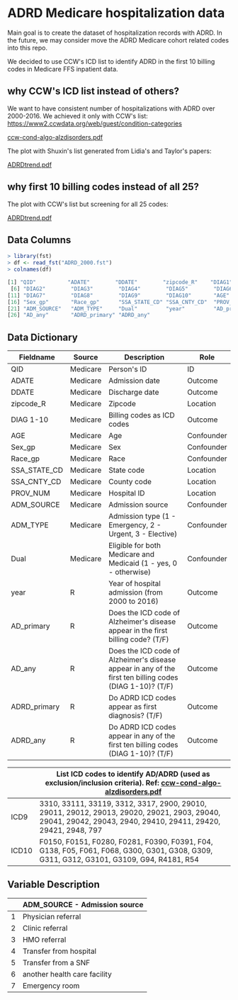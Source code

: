 # ADRD Medicare hospitalization data

Main goal is to create the dataset of hospitalization records with ADRD. In the future, we may consider move the ADRD Medicare cohort related codes into this repo.

We decided to use CCW's ICD list to identify ADRD in the first 10 billing codes in Medicare FFS inpatient data.

## why CCW's ICD list instead of others?

We want to have consistent number of hospitalizations with ADRD over 2000-2016. We achieved it only with CCW's list: https://www2.ccwdata.org/web/guest/condition-categories

[ccw-cond-algo-alzdisorders.pdf](https://github.com/ShuxinD/ADRDdata/files/8043131/ccw-cond-algo-alzdisorders.pdf)

The plot with Shuxin's list generated from Lidia's and Taylor's papers:

[ADRDtrend.pdf](https://github.com/ShuxinD/ADRDdata/files/8043029/ADRDtrend.pdf)


## why first 10 billing codes instead of all 25?

The plot with CCW's list but screening for all 25 codes:

[ADRDtrend.pdf](https://github.com/ShuxinD/ADRDdata/files/8043033/ADRDtrend.pdf)

## Data Columns

``` R
> library(fst)
> df <- read_fst("ADRD_2000.fst")
> colnames(df)

[1] "QID"          "ADATE"        "DDATE"        "zipcode_R"    "DIAG1"       
 [6] "DIAG2"        "DIAG3"        "DIAG4"        "DIAG5"        "DIAG6"       
[11] "DIAG7"        "DIAG8"        "DIAG9"        "DIAG10"       "AGE"         
[16] "Sex_gp"       "Race_gp"      "SSA_STATE_CD" "SSA_CNTY_CD"  "PROV_NUM"    
[21] "ADM_SOURCE"   "ADM_TYPE"     "Dual"         "year"         "AD_primary"  
[26] "AD_any"       "ADRD_primary" "ADRD_any"   
```

## Data Dictionary 

| Fieldname | Source |  Description | Role |
| --------- | ------ | ------------ | ---- |
| QID | Medicare | Person's ID | ID |
| ADATE | Medicare | Admission date | Outcome |
| DDATE | Medicare | Discharge date | Outcome |
| zipcode_R | Medicare | Zipcode | Location |
| DIAG 1-10 | Medicare | Billing codes as ICD codes | Outcome |
| AGE | Medicare | Age | Confounder |
| Sex_gp | Medicare | Sex | Confounder |
| Race_gp | Medicare | Race | Confounder |
| SSA_STATE_CD | Medicare | State code | Location |
| SSA_CNTY_CD | Medicare | County code | Location |
| PROV_NUM | Medicare | Hospital ID | Location |
| ADM_SOURCE | Medicare | Admission source | Confounder |
| ADM_TYPE | Medicare | Admission type (1 - Emergency, 2 - Urgent, 3 - Elective) | Confounder |
| Dual | Medicare | Eligible for both Medicare and Medicaid (1 - yes, 0 - otherwise) | Confounder |
| year | R | Year of hospital admission (from 2000 to 2016) | Outcome |
| AD_primary | R | Does the ICD code of Alzheimer's disease appear in the first billing code? (T/F) | Outcome |
| AD_any | R | Does the ICD code of Alzheimer's disease appear in any of the first ten billing codes (DIAG 1-10)? (T/F) | Outcome |
| ADRD_primary | R | Do ADRD ICD codes appear as first diagnosis? (T/F) | Outcome |
| ADRD_any | R | Do ADRD ICD codes appear in any of the first ten billing codes (DIAG 1-10)? (T/F) | Outcome |

|  | List ICD codes to identify AD/ADRD (used as exclusion/inclusion criteria). Ref: [ccw-cond-algo-alzdisorders.pdf](https://github.com/ShuxinD/ADRDdata/files/8043131/ccw-cond-algo-alzdisorders.pdf) |
| ------ | ------------------------------------------------------------------- |
| ICD9   | 3310, 33111, 33119, 3312, 3317, 2900, 29010, 29011, 29012, 29013, 29020, 29021, 2903, 29040, 29041, 29042, 29043, 2940, 29410, 29411, 29420, 29421, 2948, 797 |
| ICD10 | F0150, F0151, F0280, F0281, F0390, F0391, F04, G138, F05, F061, F068, G300, G301, G308, G309, G311, G312, G3101, G3109, G94, R4181, R54 |

## Variable Description 

| | ADM_SOURCE - Admission source |
| - | ------------------ |
| 1 | Physician referral | 
| 2 | Clinic referral    |
| 3 | HMO referral       |
| 4 | Transfer from hospital |
| 5 | Transfer from a SNF |
| 6 | another health care facility |
| 7 | Emergency room |

